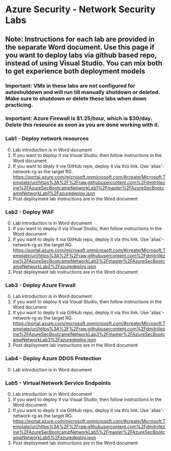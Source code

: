 
# Azure Security - Network Security Labs
## Note: Instructions for each lab are provided in the separate Word document. Use this page if you want to deploy labs via github based repo, instead of using Visual Studio. You can mix both to get experience both deployment models

### Important: VMs in these labs are not configured for autoshutdown and will run till manually shutdown or deleted. Make sure to shutdown or delete these labs when down practicing.
### Important: Azure Firewall is $1.25/hour, which is $30/day. Delete this resource as soon as you are done working with it.

### Lab1 - Deploy network resources
0. Lab introduction is in Word document
1. If you want to deploy it via Visual Studio, then follow instructions in the Word document
2. If you want to deply it via GitHub repo, deploy it via this link. Use 'alias'-network-rg as the target RG. 
	https://portal.azure.com/microsoft.onmicrosoft.com/#create/Microsoft.Template/uri/https%3A%2F%2Fraw.githubusercontent.com%2Fdmitriilezine%2FAzureSecBootcampNetworkLab1%2Fmaster%2FAzureSecBootcampNetworkLab1%2Fazuredeploy.json
3. Post deployment lab instructions are in the Word document

### Lab2 - Deploy WAF
0. Lab introduction is in Word document
1. If you want to deploy it via Visual Studio, then follow instructions in the Word document
2. If you want to deply it via GitHub repo, deploy it via this link. Use 'alias'-network-rg as the target RG. 
	https://portal.azure.com/microsoft.onmicrosoft.com/#create/Microsoft.Template/uri/https%3A%2F%2Fraw.githubusercontent.com%2Fdmitriilezine%2FAzureSecBootcampNetworkLab2%2Fmaster%2FAzureSecBootcampNetworkLab2%2Fazuredeploy.json
3. Post deployment lab instructions are in the Word document

### Lab3 - Deploy Azure Firwall
0. Lab introduction is in Word document
1. If you want to deploy it via Visual Studio, then follow instructions in the Word document
2. If you want to deply it via GitHub repo, deploy it via this link. Use 'alias'-network-rg as the target RG. 
	https://portal.azure.com/microsoft.onmicrosoft.com/#create/Microsoft.Template/uri/https%3A%2F%2Fraw.githubusercontent.com%2Fdmitriilezine%2FAzureSecBootcampNetworkLab3%2Fmaster%2FAzureSecBootcampNetworkLab3%2Fazuredeploy.json
3. Post deployment lab instructions are in the Word document

### Lab4 - Deploy Azure DDOS Protection
0. Lab introduction is in Word document

### Lab5 - Virtual Network Service Endpoints
0. Lab introduction is in Word document
1. If you want to deploy it via Visual Studio, then follow instructions in the Word document
2. If you want to deply it via GitHub repo, deploy it via this link. Use 'alias'-network-rg as the target RG. 
	https://portal.azure.com/microsoft.onmicrosoft.com/#create/Microsoft.Template/uri/https%3A%2F%2Fraw.githubusercontent.com%2Fdmitriilezine%2FAzureSecBootcampNetworkLab5%2Fmaster%2FAzureSecBootcampNetworkLab5%2Fazuredeploy.json
3. Post deployment lab instructions are in the Word document
